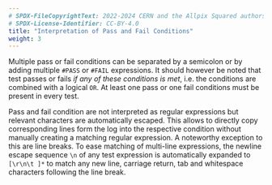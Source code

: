 ```yaml
---
# SPDX-FileCopyrightText: 2022-2024 CERN and the Allpix Squared authors
# SPDX-License-Identifier: CC-BY-4.0
title: "Interpretation of Pass and Fail Conditions"
weight: 3
---
```


Multiple pass or fail conditions can be separated by a semicolon or by adding multiple `#PASS` or `#FAIL` expressions. It
should however be noted that test passes or fails *if any of these conditions is met*, i.e. the conditions are combined with
a logical `OR`. At least one pass or one fail conditions must be present in every test.

Pass and fail condition are not interpreted as regular expressions but relevant characters are automatically escaped. This
allows to directly copy corresponding lines form the log into the respective condition without manually creating a matching
regular expression. A noteworthy exception to this are line breaks. To ease matching of multi-line expressions, the newline
escape sequence `\n` of any test expression is automatically expanded to `[\r\n\t ]*` to match any new line, carriage return,
tab and whitespace characters following the line break.
